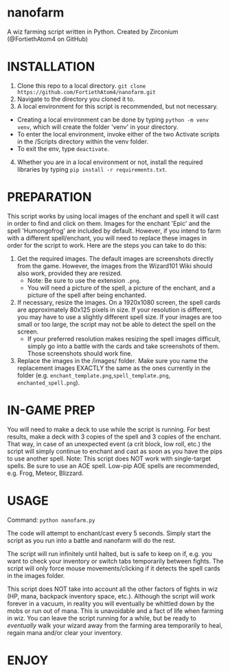 # nanofarm
A wiz farming script written in Python. 
Created by Zirconium (@FortiethAtom4 on GitHub)
# INSTALLATION
1. Clone this repo to a local directory. `git clone https://github.com/FortiethAtom4/nanofarm.git` 
2. Navigate to the directory you cloned it to.
3. A local environment for this script is recommended, but not necessary.
 - Creating a local environment can be done by typing `python -m venv venv`, which will create the folder 'venv' in your directory.
 - To enter the local environment, invoke either of the two Activate scripts in the /Scripts directory within the venv folder.
 - To exit the env, type `deactivate`.
4. Whether you are in a local environment or not, install the required libraries by typing `pip install -r requirements.txt`.

# PREPARATION
This script works by using local images of the enchant and spell it will cast in order to find and click on them. Images for the enchant 'Epic' and the spell 'Humongofrog' are included by default. However, if you intend to farm with a different spell/enchant, you will need to replace these images in order for the script to work. Here are the steps you can take to do this:
1. Get the required images. The default images are screenshots directly from the game. However, the images from the Wizard101 Wiki should also work, provided they are resized. 
    - Note: Be sure to use the extension `.png`. 
    - You will need a picture of the spell, a picture of the enchant, and a picture of the spell after being enchanted.
2. If necessary, resize the images. On a 1920x1080 screen, the spell cards are approximately 80x125 pixels in size. If your resolution is different, you may have to use a slightly different spell size. If your images are too small or too large, the script may not be able to detect the spell on the screen.
    - If your preferred resolution makes resizing the spell images difficult, simply go into a battle with the cards and take screenshots of them. Those screenshots should work fine.
3. Replace the images in the /images/ folder. Make sure you name the replacement images EXACTLY the same as the ones currently in the folder (e.g. `enchant_template.png`,`spell_template.png`, `enchanted_spell.png`). 

# IN-GAME PREP
You will need to make a deck to use while the script is running. For best results, make a deck with 3 copies of the spell and 3 copies of the enchant. That way, in case of an unexpected event (a crit block, low roll, etc.) the script will simply continue to enchant and cast as soon as you have the pips to use another spell. 
Note: This script does NOT work with single-target spells. Be sure to use an AOE spell. Low-pip AOE spells are recommended, e.g. Frog, Meteor, Blizzard. 

# USAGE

Command: `python nanofarm.py` 

The code will attempt to enchant/cast every 5 seconds. Simply start the script as you run into a battle and nanofarm will do the rest. 

The script will run infinitely until halted, but is safe to keep on if, e.g. you want to check your inventory or switch tabs temporarily between fights. The script will only force mouse movements/clicking if it detects the spell cards in the images folder. 

This script does NOT take into account all the other factors of fights in wiz (HP, mana, backpack inventory space, etc.). Although the script will work forever in a vacuum, in reality you will eventually be whittled down by the mobs or run out of mana. This is unavoidable and a fact of life when farming in wiz. You can leave the script running for a while, but be ready to *eventually* walk your wizard away from the farming area temporarily to heal, regain mana and/or clear your inventory. 

# ENJOY
